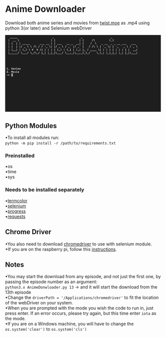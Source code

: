 # Anime Downloader
 Download both anime series and movies from  [twist.moe](https://twist.moe/) as .mp4 using python 3(or later) and Selenium webDriver
 

 ![alt text](https://raw.githubusercontent.com/Pedro4064/Anime-Downloader/master/Images/Main%20Screen.png)

## Python Modules
  •To install all modules run: <br/>
   `python -m pip install -r /path/to/requirements.txt`
### Preinstalled  
  •os<br/>
  •time<br/>
  •sys<br/>
  
### Needs to be installed separately  
  •[termcolor](https://pypi.org/project/termcolor/)<br/>
  •[selenium](https://pypi.org/project/selenium/)<br/>
  •[progress](https://pypi.org/project/progress/)<br/>
  •[requests](https://pypi.org/project/requests/2.7.0/)<br/>

## Chrome Driver

  •You also need to download [chromedriver](http://chromedriver.chromium.org/downloads) to use with selenium module.<br/> 
  *If you are on the raspberry pi, follow this [instructions](https://www.reddit.com/r/selenium/comments/7341wt/success_how_to_run_selenium_chrome_webdriver_on/). <br/>
## Notes
  •You may start the download from any episode, and not just the first one, by passing the episode number as an argument:<br/>
  `python3.x AnimeDonwloader.py 13` -> and it will start the download from the 13th episode<br/>
  •Change the `driverPath = '/Applications/chromedriver'` to fit the location of the webDriver on your system.<br/>
  •When you are prompted with the mode you wish the code to run in, just press enter. If an error occurs, please try again, but this time enter `iota` as the mode.<br/>
  •If you are on a Windows machine, you will have to change the `os.system('clear')` to `os.system('cls')`

